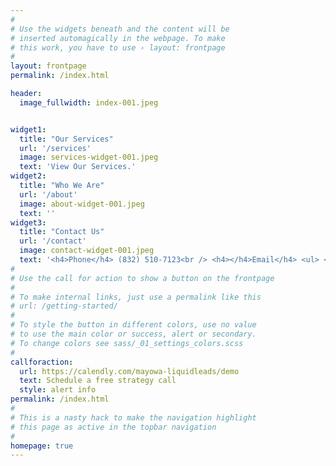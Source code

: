```yaml
---
#
# Use the widgets beneath and the content will be
# inserted automagically in the webpage. To make
# this work, you have to use › layout: frontpage
#
layout: frontpage
permalink: /index.html

header:
  image_fullwidth: index-001.jpeg


widget1:
  title: "Our Services"
  url: '/services'
  image: services-widget-001.jpeg
  text: 'View Our Services.'
widget2:
  title: "Who We Are"
  url: '/about'
  image: about-widget-001.jpeg
  text: ''
widget3:
  title: "Contact Us"
  url: '/contact'
  image: contact-widget-001.jpeg
  text: '<h4>Phone</h4> (832) 510-7123<br /> <h4></h4>Email</h4> <ul> <li>info@liquidleads.us</li><li>support@liquidleads.us</li>'
#
# Use the call for action to show a button on the frontpage
#
# To make internal links, just use a permalink like this
# url: /getting-started/
#
# To style the button in different colors, use no value
# to use the main color or success, alert or secondary.
# To change colors see sass/_01_settings_colors.scss
#
callforaction:
  url: https://calendly.com/mayowa-liquidleads/demo
  text: Schedule a free strategy call
  style: alert info
permalink: /index.html
#
# This is a nasty hack to make the navigation highlight
# this page as active in the topbar navigation
#
homepage: true
---
```



